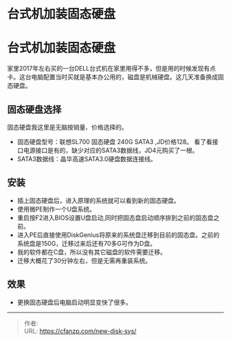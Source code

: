 # 台式机加装固态硬盘


<!--more-->
# 台式机加装固态硬盘
家里2017年左右买的一台DELL台式机在家里用得不多，但是用的时候发现有点卡。这台电脑配置当时买就是基本办公用的，磁盘是机械硬盘。这几天准备换成固态硬盘。

## 固态硬盘选择
固态硬盘我这里是无脑按销量、价格选择的。
- 固态硬盘型号：联想SL700 固态硬盘 240G SATA3 ,JD价格128。
看了看接口电源接口是有的，缺少对应的SATA3数据线，JD4元购买了一根。
- SATA3数据线：晶华高速SATA3.0硬盘数据连接线。

## 安装
- 插上固态硬盘后，进入原理的系统就可以看到新的固态硬盘。
- 使用微PE制作一个U盘系统。
- 重启按F2进入BIOS设置U盘启动,同时把固态盘启动顺序排到之前的固态盘之前。
- 进入PE后直接使用DiskGenius将原来的系统盘迁移到目前的固态盘。之前的系统盘是150G，迁移过来后还有70多G可作为D盘。
- 我的软件都在C盘，所以没有其它磁盘的软件需要迁移。
- 迁移大概花了30分钟左右，但是无需再重装系统。

## 效果
- 更换固态硬盘后电脑启动明显变快了很多。


---

> 作者:   
> URL: https://cfanzp.com/new-disk-sys/  

